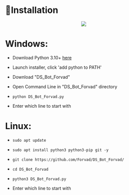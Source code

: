 ﻿
🧾Installation
===================================
<p align="center">
  <img src="https://lh3.googleusercontent.com/lNdvGGQwXUEZEgPqEKjdl7hSROc7ye4f72Vzn8fo93UQOkwbwyXDRCKcjGiHcUZKouw">
</p>

# Windows:


 * Download Python 3.10+ [here](https://www.python.org/downloads) 

 * Launch installer, click 'add python to PATH'

 * Download "DS_Bot_Forvad"

 * Open Command Line in "DS_Bot_Forvad" directory

 * `python DS_Bot_Forvad.py`

 * Enter which line to start with


# Linux:


* `sudo apt update`

* `sudo apt install python3 python3-pip git -y`

* `git clone https://github.com/Forvad/DS_Bot_Forvad/`

* `cd DS_Bot_Forvad`

* `python3 DS_Bot_Forvad.py`

* Enter which line to start with


